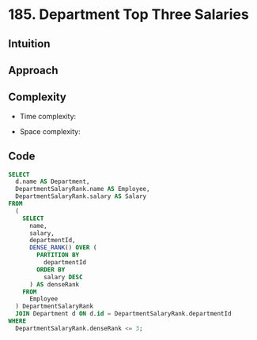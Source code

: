 # 185. Department Top Three Salaries

## Intuition

## Approach
<!-- Describe your approach to solving the problem. -->

## Complexity

- Time complexity:
<!-- Add your time complexity here, e.g. $$O(n)$$ -->

- Space complexity:
<!-- Add your space complexity here, e.g. $$O(n)$$ -->

## Code

```sql
SELECT
  d.name AS Department,
  DepartmentSalaryRank.name AS Employee,
  DepartmentSalaryRank.salary AS Salary
FROM
  (
    SELECT
      name,
      salary,
      departmentId,
      DENSE_RANK() OVER (
        PARTITION BY
          departmentId
        ORDER BY
          salary DESC
      ) AS denseRank
    FROM
      Employee
  ) DepartmentSalaryRank
  JOIN Department d ON d.id = DepartmentSalaryRank.departmentId
WHERE
  DepartmentSalaryRank.denseRank <= 3;
```
